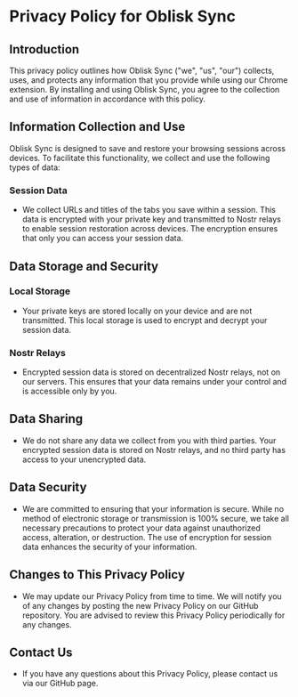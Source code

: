 # Privacy Policy for Oblisk Sync

## Introduction
This privacy policy outlines how Oblisk Sync ("we", "us", "our") collects, uses, and protects any information that you provide while using our Chrome extension. By installing and using Oblisk Sync, you agree to the collection and use of information in accordance with this policy.

## Information Collection and Use
Oblisk Sync is designed to save and restore your browsing sessions across devices. To facilitate this functionality, we collect and use the following types of data:

### Session Data
- We collect URLs and titles of the tabs you save within a session. This data is encrypted with your private key and transmitted to Nostr relays to enable session restoration across devices. The encryption ensures that only you can access your session data.

## Data Storage and Security
### Local Storage
- Your private keys are stored locally on your device and are not transmitted. This local storage is used to encrypt and decrypt your session data.

### Nostr Relays
- Encrypted session data is stored on decentralized Nostr relays, not on our servers. This ensures that your data remains under your control and is accessible only by you.

## Data Sharing
- We do not share any data we collect from you with third parties. Your encrypted session data is stored on Nostr relays, and no third party has access to your unencrypted data.

## Data Security
- We are committed to ensuring that your information is secure. While no method of electronic storage or transmission is 100% secure, we take all necessary precautions to protect your data against unauthorized access, alteration, or destruction. The use of encryption for session data enhances the security of your information.

## Changes to This Privacy Policy
- We may update our Privacy Policy from time to time. We will notify you of any changes by posting the new Privacy Policy on our GitHub repository. You are advised to review this Privacy Policy periodically for any changes.

## Contact Us
- If you have any questions about this Privacy Policy, please contact us via our GitHub page.

